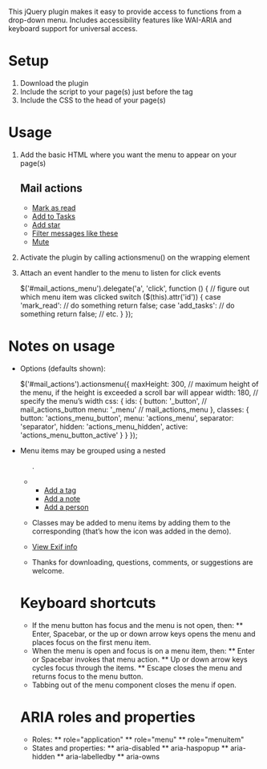 This jQuery plugin makes it easy to provide access to functions from a drop-down menu. Includes accessibility features like WAI-ARIA and keyboard support for universal access.

# Setup

1. Download the plugin
2. Include the script to your page(s) just before the </body> tag
    <!-- grab latest version of jQuery -->
    <script type="text/javascript" src="http://ajax.googleapis.com/ajax/libs/jquery/1/jquery.min.js"></script>
    <script type="text/javascript" src="jquery.actionsmenu-1.1.js"></script>
3. Include the CSS to the head of your page(s)
    <link type="text/css" rel="stylesheet" href="jquery.actionsmenu-1.1.css">

# Usage

1. Add the basic HTML where you want the menu to appear on your page(s)

    <div id="mail_actions"> <!-- wrapping element -->
        <h2>Mail actions</h2> <!-- menu button label (h1–h6) -->
        <ul>
            <!-- links should point to equivalent, non-scripted functionality -->
            <li><a href="#" id="mark_read">Mark as read</a></li>
            <li><a href="#" id="add_tasks">Add to Tasks</a></li>
            <li><a href="#" id="add_star">Add star</a></li>
            <li><a href="#" id="filter_messages">Filter messages like these</a></li>
            <li><a href="#" id="mute">Mute</a></li>
        </ul>
    </div>

2. Activate the plugin by calling actionsmenu() on the wrapping element

    <script type="text/javascript">
        $('#mail_actions').actionsmenu();
    </script>

3. Attach an event handler to the menu to listen for click events

    $('#mail_actions_menu').delegate('a', 'click', function () {
        // figure out which menu item was clicked
        switch ($(this).attr('id')) {
        case 'mark_read':
            // do something
            return false;
        case 'add_tasks':
            // do something
            return false;
        // etc.
        }
    });

# Notes on usage

* Options (defaults shown):

    $('#mail_actions').actionsmenu({
        maxHeight: 300, // maximum height of the menu, if the height is exceeded a scroll bar will appear
        width: 180, // specify the menu’s width
        css: {
            ids: {
                button: '_button', // mail_actions_button
                menu: '_menu' // mail_actions_menu
            },
            classes: {
                button: 'actions_menu_button',
                menu: 'actions_menu',
                separator: 'separator',
                hidden: 'actions_menu_hidden',
                active: 'actions_menu_button_active'
            }
        }
    });

* Menu items may be grouped using a nested <ul>.

    <li>
        <ul>
            <li><a href="#" id="add_tag">Add a tag</a></li>
            <li><a href="#" id="add_note">Add a note</a></li>
            <li><a href="#" id="add_person">Add a person</a></li>
        </ul> <!-- end group -->
    </li>

* Classes may be added to menu items by adding them to the corresponding <a> (that’s how the icon was added in the demo).

    <li><a class="actions_view_exif" href="#" id="view_exif" title="Exchangeable image file format">View Exif info</a></li>

* Thanks for downloading, questions, comments, or suggestions are welcome.

# Keyboard shortcuts

* If the menu button has focus and the menu is not open, then:
** Enter, Spacebar, or the up or down arrow keys opens the menu and places focus on the first menu item.
* When the menu is open and focus is on a menu item, then:
** Enter or Spacebar invokes that menu action.
** Up or down arrow keys cycles focus through the items.
** Escape closes the menu and returns focus to the menu button.
* Tabbing out of the menu component closes the menu if open.

# ARIA roles and properties

* Roles:
** role="application"
** role="menu"
** role="menuitem"
* States and properties:
** aria-disabled
** aria-haspopup
** aria-hidden
** aria-labelledby
** aria-owns